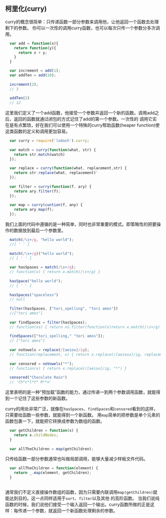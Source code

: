 ## 柯里化(curry)

curry的概念很简单：只传递函数一部分参数来调用他，让他返回一个函数去处理剩下的参数。
你可以一次性的调用curry函数，也可以每次只传一个参数分多次调用。

```js
  var add = function(x){
    return function(y){
      return x + y;
    }
  }

  var increment = add(1);
  var addTen = add(10);
  
  increment(2);
  // 3
  
  addTen(2)
  // 12
```

这里我们定义了一个add函数，他接受一个参数并返回一个新的函数。调用add之后，返回的函数就通过闭包的方式记住了add的第一个参数。一次性的
调用它实在是有点繁琐，好在我们可以使用一个特殊的curry帮助函数(heaper function)使这类函数的定义和调用更加容易。

```js
  var curry = require('lodash').curry;
  
  var match = curry(function(what, str) {
    return str.match(watch)
  });
  
  var replace = curry(function(what, replacement,str) {
    return str.replace(what, replacement)'
  });
  
  var filter = curry(function(f, ary) {
    return ary.filter(f);
  });
  
  var map = curry(cuntion(f, any) {
    return ary.map(f);
  });

```

我们上面的代码中遵循的是一种简单，同时也非常重要的模式。即策略性的把要操作的数据放到最后一个参数里。

```js
  match(/\s+/g, "hello world");
  //[ ' ' ]
  
  match(/\s+/g)("hello world");
  // [ ' ' ]
  
  var hasSpases = match(/\s+/g);
  // function(x) { return x.match(/\s+/g) }
  
  hasSpace("hello world");
  // [ ' ' ]
  
  hasSpaces("spaceless")
  // null
  
  filter(hasSpaces, ["tori_spelling", "tori amos"])
  //["tori amos"]
  
  var findSpaces = filter(hasSpaces);
  // function(xs) { return xs.filter(function(x)return x.match(/\s+/g) }) }
  
  findSpaces(["tori_spelling," "tori amos"]);
  // ["tori amos"]
  
  var noVowels = replace(/[aeiou]/ig);
  // function(replacement, x) { return x.replace(/[aeious]/ig, replacement) }
  
  var censored = noVowels("*");
  // function(x) { return x.replace(/[aeiou]/ig, "*") }
  
  censored("Chocolate Rain")
  // 'Ch*c*l*t* R**n'
```
这里表明的是一种“预加载”函数的能力，通过传递一到两个参数调用函数，就能得到一个记住了这些参数的新函数。

curry的用处非常广泛，就像在```hasSpaces```、```findSpaces```和```censored```看到的这样，只需要给函数一些参数，就能得到一个新函数。
用```map```简单的把参数是单个元素的函数包裹一下，就能把它转换成参数为数组的函数。

```js
  var getChildren = function(x) {
    return x.childNodes;
  }
  
  var allTheChildren = map(getChildren);

```

只传给函数一部分参数通常也叫做局部调用，能够大量减少样板文件代码。

```js
  var allTheChildren = function(element) {
    return _.map(element, getChildren);
  }
  
```

通常我们不定义直接操作数组的函数，因为只需要内联调用```map(getChildren)```就能达到目的。这一点同样适用于```sort```、```filter```以及其他
的高阶函数。
当我们说纯函数的时候，我们说他们接受一个输入返回一个输出。curry函数所做的正是这样：每传递一个参数，就返回一个新函数处理剩余的参数。
